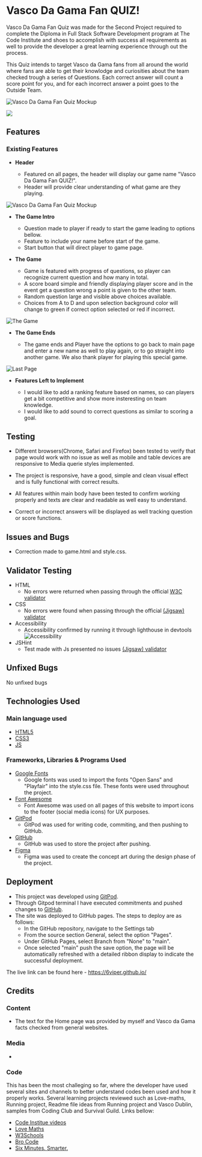 # Vasco Da Gama Fan QUIZ!

Vasco Da Gama Fan Quiz was made for the Second Project required to complete the Diploma in Full Stack Software Development program at The Code Institute and shoes to accomplish with success all requirements as well to provide the developer a great learning experience through out the process. 

This Quiz intends to target Vasco da Gama fans from all around the world where fans are able to get their knowlodge and curiosities about the team checked trough a series of Questions. Each correct  answer will count a score point for you, and for each incorrect answer a point goes to the Outside Team.

![Vasco Da Gama Fan Quiz Mockup](assets/images/mockupframe.png)

![](assets/images/)

## Features 

### Existing Features

- __Header__

  - Featured on all pages, the header will display our game name "Vasco Da Gama Fan QUIZ!".
  - Header will provide clear understanding of what game are they playing.

![Vasco Da Gama Fan Quiz Mockup](assets/images/mockupframe.png)

- __The Game Intro__

  - Question made to player if ready to start the game leading to options bellow.
  - Feature to include your name before start of the game. 
  - Start button that will direct player to game page.

- __The Game__

  - Game is featured with progress of questions, so player can recognize current question and how many in total.
  - A score board simple and friendly displaying player score and in the event get a question wrong a point is given to the other team. 
  - Random question large and visible above choices available.
  - Choices from A to D and upon selection background color will change to green if correct option selected or red if incorrect.

![The Game](assets/images/)

- __The Game Ends__

  - The game ends and Player have the options to go back to main page and enter a new name as well to play again, or to go straight into another game. We also thank player for playing this special game.  

![Last Page](assets/images/)

- __Features Left to Implement__

  - I would like to add a ranking feature based on names, so can players get a bit competitive and show more insteresting on team knowledge.
  - I would like to add sound to correct questions as similar to scoring a goal.


## Testing 

- Different browsers(Chrome, Safari and Firefox) been tested to verify that page would work with no issue as well as mobile and table devices are responsive to Media querie styles implemented.

- The project is responsive, have a good, simple and clean visual effect and is fully functional with correct results.

- All features within main body have been tested to confirm working properly and texts are clear and readable as well easy to understand.

- Correct or incorrect answers will be displayed as well tracking question or score functions.

## Issues and Bugs

- Correction made to game.html and style.css.

## Validator Testing 

- HTML
  - No errors were returned when passing through the official [W3C validator](link)
- CSS
  - No errors were found when passing through the official [(Jigsaw) validator](link)
- Accessibility
  - Accessibility confirmed by running it through lighthouse in devtools
  ![Accessibility](assets/images/lighthouse.png)
- JSHint
  - Test made with Js presented no issues  [(Jigsaw) validator](link)

## Unfixed Bugs

No unfixed bugs

## Technologies Used
### Main language used

- [HTML5](https://en.wikipedia.org/wiki/HTML5 "Link to HTML Wiki")
- [CSS3](https://en.wikipedia.org/wiki/Cascading_Style_Sheets "Link to CSS Wiki")
- [JS](https://en.wikipedia.org/wiki/JavaScript "Link to JS Wiki")

### Frameworks, Libraries & Programs Used

- [Google Fonts](https://fonts.google.com/ "Link to Google Fonts")
    - Google fonts was used to import the fonts "Open Sans" and "Playfair" into the style.css file. These fonts were used throughout the project.
- [Font Awesome](https://fontawesome.com/ "Link to FontAwesome")
     - Font Awesome was used on all pages of this website to import icons to the footer (social media icons) for UX purposes.
- [GitPod](https://gitpod.io/ "Link to GitPod homepage")
     - GitPod was used for writing code, commiting, and then pushing to GitHub.
- [GitHub](https://github.com/ "Link to GitHub")
     - GitHub was used to store the project after pushing.
- [Figma](https://www.figma.com/ "Link to Figma homepage")
     - Figma was used to create the concept art during the design phase of the project.

## Deployment

- This project was developed using [GitPod](https://www.gitpod.io/ "Link to GitPod site"). 
- Through Gitpod terminal I have executed commitments and pushed changes to [GitHub](https://github.com/ "Link to GitHub").
- The site was deployed to GitHub pages. The steps to deploy are as follows: 
  - In the GitHub repository, navigate to the Settings tab 
  - From the source section General, select the option "Pages".
  - Under GitHub Pages, select Branch from "None" to "main".
  - Once selected "main" push the save option, the page will be automatically refreshed with a detailed ribbon display to indicate the successful deployment. 

The live link can be found here - https://6viper.github.io/

## Credits 

### Content 

- The text for the Home page was provided by myself and Vasco da Gama facts checked from general websites.

### Media

- 

### Code 
This has been the most challeging so far, where the developer have used several sites and channels to better understand codes been used and how it properly works. Several learning projects reviewed such as Love-maths, Running project, Readme file ideas from Running project and Vasco Dublin, samples from Coding Club and Survival Guild. Links bellow:

- [Code Institue videos](https://learn.codeinstitute.net/dashboard "Link to Code institute dashboard")
- [Love Maths](https://github.com/6Viper/love-maths "Link to Love Maths")
- [W3Schools](https://www.w3schools.com/ "Link to W3Schools page")
- [Bro Code](https://www.youtube.com/c/BroCodez "Link to Bro Code Youtube Channel")
- [Six Minutes. Smarter.](https://www.youtube.com/c/RalphPhillips73 "Link to Six Minutes. Smarter. Youtube Channel")  
